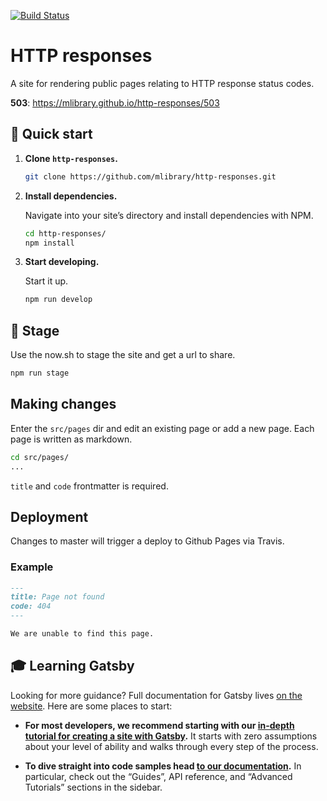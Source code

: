 [![Build Status](https://travis-ci.org/mlibrary/http-responses.svg?branch=master)](https://travis-ci.org/mlibrary/http-responses)

# HTTP responses

A site for rendering public pages relating to HTTP response status codes.

**503**: https://mlibrary.github.io/http-responses/503

## 🚀 Quick start

1.  **Clone `http-responses`.**

    ```sh
    git clone https://github.com/mlibrary/http-responses.git
    ```

2.  **Install dependencies.**

    Navigate into your site’s directory and install dependencies with NPM.

    ```sh
    cd http-responses/
    npm install
    ```

3.  **Start developing.**

    Start it up.

    ```sh
    npm run develop
    ```

## 💫 Stage

Use the now.sh to stage the site and get a url to share.

```sh
npm run stage
```

## Making changes

Enter the `src/pages` dir and edit an existing page or add a new page. Each page is written as markdown.

```sh
cd src/pages/
...
```

`title` and `code` frontmatter is required.

## Deployment

Changes to master will trigger a deploy to Github Pages via Travis.

### Example

```md
---
title: Page not found
code: 404
---

We are unable to find this page.
```

## 🎓 Learning Gatsby

Looking for more guidance? Full documentation for Gatsby lives [on the website](https://next.gatsbyjs.org/). Here are some places to start:

-   **For most developers, we recommend starting with our [in-depth tutorial for creating a site with Gatsby](https://next.gatsbyjs.org/tutorial/).** It starts with zero assumptions about your level of ability and walks through every step of the process.

-   **To dive straight into code samples head [to our documentation](https://next.gatsbyjs.org/docs/).** In particular, check out the “Guides”, API reference, and “Advanced Tutorials” sections in the sidebar.
